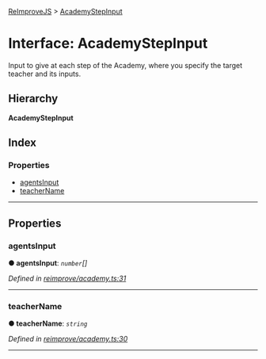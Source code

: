 [ReImproveJS](../README.md) > [AcademyStepInput](../interfaces/academystepinput.md)

# Interface: AcademyStepInput

Input to give at each step of the Academy, where you specify the target teacher and its inputs.

## Hierarchy

**AcademyStepInput**

## Index

### Properties

* [agentsInput](academystepinput.md#agentsinput)
* [teacherName](academystepinput.md#teachername)

---

## Properties

<a id="agentsinput"></a>

###  agentsInput

**● agentsInput**: *`number`[]*

*Defined in [reimprove/academy.ts:31](https://github.com/Pravez/FurnishJS/blob/8ae2d2d/src/reimprove/academy.ts#L31)*

___
<a id="teachername"></a>

###  teacherName

**● teacherName**: *`string`*

*Defined in [reimprove/academy.ts:30](https://github.com/Pravez/FurnishJS/blob/8ae2d2d/src/reimprove/academy.ts#L30)*

___

